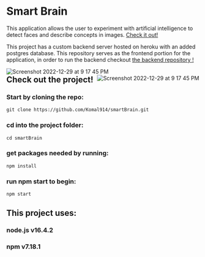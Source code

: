 # Smart Brain 
This application allows the user to experiment with artificial intelligence to detect faces and describe concepts in images.  [Check it out!](https://komal914.github.io/smartBrain/)

This project has a custom backend server hosted on heroku with an added postgres database. This repository serves as the frontend portion for the application, in order to run the backend checkout [the backend repository !](https://github.com/Komal914/smart-brain-API)

<img align="left" width="auto" alt="Screenshot 2022-12-29 at 9 17 45 PM" src="https://user-images.githubusercontent.com/44416323/210027914-d7934829-819c-4b24-ac5e-ee43c454f324.png">

<img align="right" width="auto" alt="Screenshot 2022-12-29 at 9 17 45 PM" src="https://user-images.githubusercontent.com/44416323/210109863-272b6cd0-2e7d-4bb7-9858-cb0b5954fa1f.png">



## Check out the project!

### Start by cloning the repo:
```
git clone https://github.com/Komal914/smartBrain.git
```
### cd into the project folder: 
```
cd smartBrain
```
### get packages needed by running: 
```
npm install 
```
### run npm start to begin: 
```
npm start 
```
## This project uses:

### node.js v16.4.2
### npm v7.18.1

